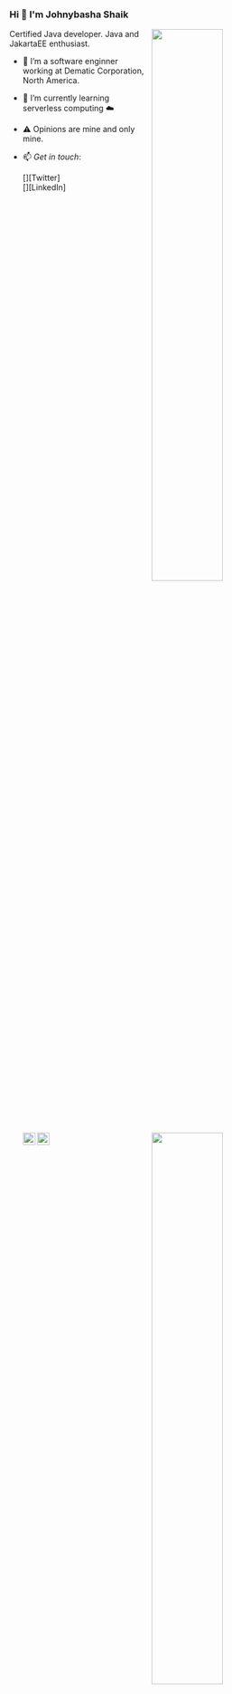 ### Hi 👋 I'm Johnybasha Shaik
<img width="50%" align="right" src="https://github-readme-stats.vercel.app/api/?username=JohnyzHub&theme=vue&show_icons=true&title_color=dark"/>     
<img width="50%" align="right" src="https://github-readme-stats.vercel.app/api/top-langs/?username=JohnyzHub&layout=compact"/>     

Certified Java developer. Java and JakartaEE enthusiast.

- 🔭 I’m a software enginner 
<br>working at Dematic Corporation, North America.
- 🌱 I’m currently learning serverless computing :cloud:
- ⚠️ Opinions are mine and only mine. 
- 📫 *Get in touch*:

     [<img align="left" alt="johnyzhub | Twitter" width="22px" src="https://cdn.jsdelivr.net/npm/simple-icons@v3/icons/twitter.svg" />][Twitter]<br>
     [<img align="left" alt="johnyzhub | LinkedIn" width="22px" src="https://cdn.jsdelivr.net/npm/simple-icons@v3/icons/linkedin.svg" />][LinkedIn]
       <br/>

<!--
**JohnyzHub/JohnyzHub** is a ✨ _special_ ✨ repository because its `README.md` (this file) appears on your GitHub profile.

Here are some ideas to get you started:

- 🔭 I’m currently working on ...
- 🌱 I’m currently learning ...
- 👯 I’m looking to collaborate on ...
- 🤔 I’m looking for help with ...
- 💬 Ask me about ...
- 📫 How to reach me: ...
- 😄 Pronouns: ...
- ⚡ Fun fact: ...
-->
